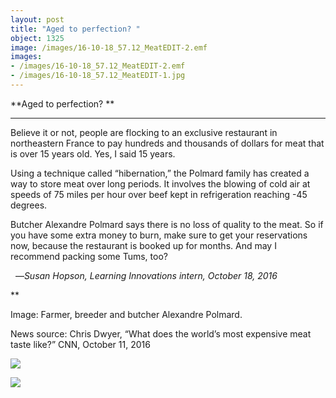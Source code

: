 ```yaml
---
layout: post
title: "Aged to perfection? "
object: 1325
image: /images/16-10-18_57.12_MeatEDIT-2.emf
images:
- /images/16-10-18_57.12_MeatEDIT-2.emf
- /images/16-10-18_57.12_MeatEDIT-1.jpg
---
```

**Aged to perfection? **

****

Believe it or not, people are flocking to an exclusive restaurant in northeastern France to pay hundreds and thousands of dollars for meat that is over 15 years old. Yes, I said 15 years.

Using a technique called “hibernation,” the Polmard family has created a way to store meat over long periods. It involves the blowing of cold air at speeds of 75 miles per hour over beef kept in refrigeration reaching -45 degrees.

Butcher Alexandre Polmard says there is no loss of quality to the meat. So if you have some extra money to burn, make sure to get your reservations now, because the restaurant is booked up for months. And may I recommend packing some Tums, too? 

  —*Susan Hopson, Learning Innovations intern, October 18, 2016*

**

Image: Farmer, breeder and butcher Alexandre Polmard.

News source: Chris Dwyer, “What does the world’s most expensive meat taste like?” CNN, October 11, 2016

![]({{siteurl.base}}/images/16-10-18_57.12_MeatEDIT-2.emf)

![]({{siteurl.base}}/images/16-10-18_57.12_MeatEDIT-1.jpg)
